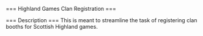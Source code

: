 === Highland Games Clan Registration ===

=== Description ===
This is meant to streamline the task of registering clan booths for Scottish Highland games.
